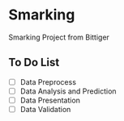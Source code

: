 # Smarking
Smarking Project from Bittiger

## To Do List
- [ ] Data Preprocess  
- [ ] Data Analysis and Prediction  
- [ ] Data Presentation  
- [ ] Data Validation  
